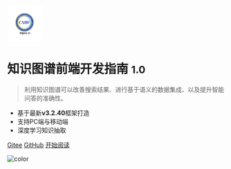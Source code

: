 <img src="_coverpage.assets/已抠图logo2.png" alt="logo" style="zoom:8%;" />

# 知识图谱前端开发指南 <small>1.0</small>

> 利用知识图谱可以改善搜索结果、进行基于语义的数据集成、以及提升智能问答的准确性。 

- 基于最新**v3.2.40**框架打造
- 支持PC端与移动端
- 深度学习知识抽取

[Gitee](https://gitee.com)
[GitHub](https://github.com/clemenhua)
[开始阅读](README.md)



<!-- 背景色 -->

![color](#f0f0f0)
